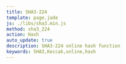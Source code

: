 ```yaml
---
title: SHA3-224
template: page.jade
js: ./libs/sha3.min.js
method: sha3_224
action: Hash
auto_update: true
description: SHA3-224 online hash function
keywords: SHA3,Keccak,online,hash
---
```

